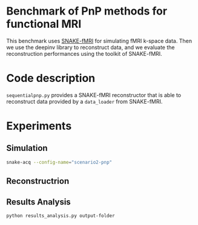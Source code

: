 # Benchmark of PnP methods for functional MRI 

This benchmark uses [SNAKE-fMRI](https://github.com/paquiteau/snake-fmri) for simulating fMRI k-space data. Then we use the deepinv library to reconstruct data, and we evaluate the reconstruction performances using the toolkit of SNAKE-fMRI. 

# Code description

`sequentialpnp.py` provides a SNAKE-fMRI reconstructor that is able to reconstruct data provided by a `data_loader` from SNAKE-fMRI. 

# Experiments 
## Simulation 

``` sh
snake-acq --config-name="scenario2-pnp" 
```

## Reconstructrion 


## Results Analysis 

```sh
python results_analysis.py output-folder
```


